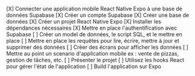 [X] Connecter une application mobile React Native Expo à une base de données Supabase
[X] Créer un compte Supabase
[X] Créer une base de données
[X] Créer un projet React Native Expo
[X] Installer les dépendances nécessaires
[X] Mettre en place l'authentification avec Supabase
[ ] Créer un model de données, le script SQL, et le mettre en place
[ ] Mettre en place les requêtes pour lire, écrire, mettre à jour et supprimer des données
[ ] Créer des écrans pour afficher les données
[ ] Mettre au point un scenario d'application mobile ex : vente de pizzas, gestion de tâches, etc.
[ ] Présenter le projet
[ ] Utilisez les hooks React pour gérer l'état de l'application
[ ] Build l'application sur Expo